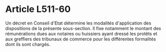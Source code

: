 # Article L511-60

Un décret en Conseil d'Etat détermine les modalités d'application des dispositions de la présente sous-section. Il fixe notamment le montant des rémunérations dues aux notaires ou huissiers ayant dressé les protêts et aux greffiers des tribunaux de commerce pour les différentes formalités dont ils sont chargés.
